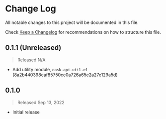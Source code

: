 # Change Log

All notable changes to this project will be documented in this file.

Check [Keep a Changelog](http://keepachangelog.com/) for recommendations on how to structure this file.


## 0.1.1 (Unreleased)
> Released N/A

* Add utility module, `eask-api-util.el` (8a2b440398caf85750cc0a726a65c2a27e129a5d)

## 0.1.0
> Released Sep 13, 2022

* Initial release
